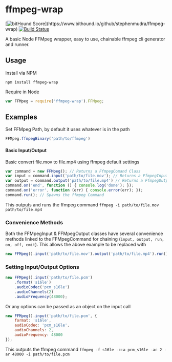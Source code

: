 # ffmpeg-wrap
[![bitHound Score](https://www.bithound.io/github/stephenmudra/ffmpeg-wrap/badges/score.svg?)](https://www.bithound.io/github/stephenmudra/ffmpeg-wrap) [![Build Status](https://travis-ci.org/stephenmudra/ffmpeg-wrap.svg)](https://travis-ci.org/stephenmudra/ffmpeg-wrap)

A basic Node FFMpeg wrapper, easy to use, chainable ffmpeg cli generator and runner.

## Usage
Install via NPM
```
npm install ffmpeg-wrap
```

Require in Node
```javascript
var FFMpeg = require('ffmpeg-wrap').FFMpeg;
```

## Examples
Set FFMpeg Path, by default it uses whatever is in the path
```javascript
FFMpeg.ffmpegBinary('path/to/ffmpeg')
```

#### Basic Input/Output
Basic convert file.mov to file.mp4 using ffmpeg default settings
```javascript
var command = new FFMpeg(); // Returns a FfmpegComand Class
var input = command.input('path/to/file.mov'); // Returns a FfmpegInput Class
var output = command.output('path/to/file.mp4') // Returns a FfmpegOutput Class
command.on('end', function () { console.log('done'); });
command.on('error', function (err) { console.error(err); });
command.run(); // Spawns the ffmpeg Command
```
This outputs and runs the ffmpeg command `ffmpeg -i path/to/file.mov path/to/file.mp4`

### Convenience Methods
Both the FFMpegInput & FFMpegOutput classes have several convenience methods linked to the FFMpegCommand for chaining
(`input, output, run, on, off, emit`). This allows the above example to be replaced with
```javascript
new FFMpeg().input('path/to/file.mov').output('path/to/file.mp4').run();
```

### Setting Input/Output Options
```javascript
new FFMpeg().input('path/to/file.pcm')
	.format('s16le')
	.audioCodec('pcm_s16le')
	.audioChannels(2)
	.audioFrequency(48000);
```
Or any options can be passed as an object on the input call 
```javascript
new FFMpeg().input('path/to/file.pcm', {
	format: 's16le',
	audioCodec: 'pcm_s16le',
	audioChannels: 2,
	audioFrequency: 48000
});
```
This outputs the ffmpeg command `ffmpeg -f s16le -c:a pcm_s16le -ac 2 -ar 48000 -i path/to/file.pcm`

